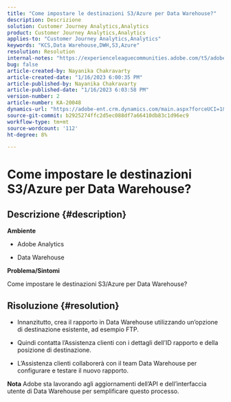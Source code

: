 ```yaml
---
title: "Come impostare le destinazioni S3/Azure per Data Warehouse?"
description: Descrizione
solution: Customer Journey Analytics,Analytics
product: Customer Journey Analytics,Analytics
applies-to: "Customer Journey Analytics,Analytics"
keywords: "KCS,Data Warehouse,DWH,S3,Azure"
resolution: Resolution
internal-notes: "https://experienceleaguecommunities.adobe.com/t5/adobe-analytics-ideas/amazon-s3-support-for-data-warehouse/idi-p/341037  Azure example: https://jira.corp.adobe.com/browse/AN-259530  S3 example: https://jira.corp.adobe.com/browse/AN-294769"
bug: false
article-created-by: Nayanika Chakravarty
article-created-date: "1/16/2023 6:00:35 PM"
article-published-by: Nayanika Chakravarty
article-published-date: "1/16/2023 6:03:58 PM"
version-number: 2
article-number: KA-20048
dynamics-url: "https://adobe-ent.crm.dynamics.com/main.aspx?forceUCI=1&pagetype=entityrecord&etn=knowledgearticle&id=fd7de4a8-c795-ed11-aad1-6045bd006149"
source-git-commit: b2925274ffc2d5ec088df7a66410db83c1d96ec9
workflow-type: tm+mt
source-wordcount: '112'
ht-degree: 8%

---
```


# Come impostare le destinazioni S3/Azure per Data Warehouse?

## Descrizione {#description}


<b>Ambiente</b>

- Adobe Analytics

- Data Warehouse 

<b>Problema/Sintomi</b>

Come impostare le destinazioni S3/Azure per Data Warehouse?


## Risoluzione {#resolution}


- Innanzitutto, crea il rapporto in Data Warehouse utilizzando un’opzione di destinazione esistente, ad esempio FTP.

- Quindi contatta l’Assistenza clienti con i dettagli dell’ID rapporto e della posizione di destinazione.

- L’Assistenza clienti collaborerà con il team Data Warehouse per configurare e testare il nuovo rapporto.

<b>Nota</b>
Adobe sta lavorando agli aggiornamenti dell’API e dell’interfaccia utente di Data Warehouse per semplificare questo processo.
